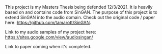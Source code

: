 This project is my Masters Thesis being defended 12/3/2021. It is heavily based on and contains code from SinGAN. The purpose of this project is to extend SinGAN into the audio domain. Check out the original code / paper here: https://github.com/tamarott/SinGAN.

Link to my audio samples of my project here: https://sites.google.com/view/audiosingan/

Link to paper coming when it's completed.
